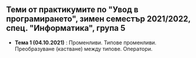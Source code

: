 ## Теми от практикумите по "Увод в програмирането", зимен семестър 2021/2022, спец. "Информатика", група 5 ##

 - **Тема 1 (04.10.2021)** : Променливи. Типове променливи. Преобразуване (кастване) между типове. Оператори. 
